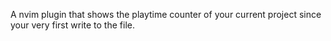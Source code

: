 A nvim plugin that shows the playtime counter of your current project since your very first write to the file.

